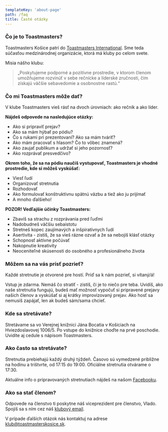 ```yaml
---
templateKey: 'about-page'
path: /faq
title: Časté otázky
---
```


### Čo je to Toastmasters?
Toastmasters Košice patrí do [Toastmasters International](http://www.toastmasters.org/). Sme teda súčasťou medzinárodnej organizácie, ktorá má kluby po celom svete.

Misia nášho klubu: 
> „Poskytujeme podporné a pozitívne prostredie, v ktorom členom umožňujeme rozvinúť v sebe rečnícke a líderské zručnosti, čím získajú väčšie sebavedomie a osobnostne rastú.“

### Čo mi Toastmasters môže dať?
V klube Toastmasters vieš rásť na dvoch úrovniach: ako rečník a ako líder. 

**Nájdeš odpovede na nasledujúce otázky:**
- Ako si pripraviť prejav?
- Ako sa mám hýbať po pódiu?
- Čo s rukami pri prezentovaní? Ako sa mám tváriť?
- Ako mám pracovať s hlasom? Čo to vôbec znamená?
- Ako zaujať publikum a udržať si jeho pozornosť?
- Ako rozprávať presvedčivo?

**Okrem toho, že sa na pódiu naučíš vystupovať, Toastmasters je vhodné prostredie, kde si môžeš vyskúšať:**
- Viesť ľudí
- Organizovať stretnutia
- Rozhodovať
- Ako formulovať konštruktívnu spätnú väzbu a tiež ako ju prijímať
- A mnoho ďalšieho!

**POZOR! Vedľajšie účinky Toastmasters:**
- Zbavíš sa strachu z rozprávania pred ľuďmi
- Nadobudneš väčšiu sebaistotu
- Stretneš kopec zaujímavých a inšpiratívnych ľudí 
- Asertivita - zistíš, že sa vieš rázne ozvať a že sa nebojíš klásť otázky
- Schopnosť aktívne počúvať
- Nakopnutie kreativity
- Neoceniteľné skúsenosti do osobného a profesionálneho života

### Môžem sa na vás prísť pozrieť?
Každé stretnutie je otvorené pre hostí. Príď sa k nám pozrieť, si vítaný/á! 

Vstup je zdarma. Nemáš čo stratiť - zistíš, či je to niečo pre teba. Uvidíš, ako naše stretnutia fungujú, budeš mať možnosť vypočuť si pripravené prejavy našich členov a vyskúšať si aj krátky improvizovaný prejav. Ako hosť sa nemusíš zapájať, len ak budeš sám/sama chcieť.

### Kde sa stretávate?
Stretávame sa vo Verejnej knižnici Jána Bocatia v Košiciach na Hviezdoslavovej 1006/5. Po vstupe do knižnice choďte na prvé poschodie. Uvidíte aj cedule s nápisom Toastmasters.

### Ako často sa stretávate?
Stretnutia prebiehajú každý druhý týždeň. Časovo sú vymedzené približne na hodinu a trištvrte, od 17:15 do 19:00. Oficiálne stretnutia otvárame o 17:30.

Aktuálne info o pripravovaných stretnutiach nájdeš na našom [Facebooku](https://www.facebook.com/toastmasters.kosice).

### Ako sa stať členom?
Odpovede na členstvo ti poskytne náš viceprezident pre členstvo, Vlado. Spojíš sa s ním cez náš [klubový email](mailto:klub@toastmasterskosice.sk).

V prípade ďalších otázok nás kontaktuj na adrese [klub@toastmasterskosice.sk](mailto:klub@toastmasterskosice.sk).
